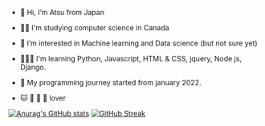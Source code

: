- 👋 Hi, I’m Atsu from Japan
- ✍🏻 I'm studying computer science in Canada
- 👀 I’m interested in Machine learning and Data science (but not sure yet) 
- 👨🏻‍💻 I'm learning Python, Javascript, HTML & CSS, jquery, Node js, Django.
- 🌱 My programming journey started from january 2022.


- 🐱 🍜 🍣 🍙 lover

[![Anurag's GitHub stats](https://github-readme-stats.vercel.app/api?username=tIcers&theme=tokyonight)](https://github.com/anuraghazra/github-readme-stats)
[![GitHub Streak](https://github-readme-streak-stats.herokuapp.com/?user=tIcers)](https://git.io/streak-stats)
<!---
tIcers/tIcers is a ✨ special ✨ repository because its `README.md` (this file) appears on your GitHub profile.
You can click the Preview link to take a look at your changes.
--->
